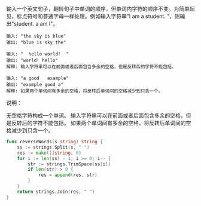 输入一个英文句子，翻转句子中单词的顺序，但单词内字符的顺序不变。为简单起见，标点符号和普通字母一样处理。例如输入字符串"I am a student. "，则输出"student. a am I"。

```
输入: "the sky is blue"
输出: "blue is sky the"
```

```
输入: "  hello world!  "
输出: "world! hello"
解释: 输入字符串可以在前面或者后面包含多余的空格，但是反转后的字符不能包括。
```

```
输入: "a good   example"
输出: "example good a"
解释: 如果两个单词间有多余的空格，将反转后单词间的空格减少到只含一个。
```

说明：

无空格字符构成一个单词。
输入字符串可以在前面或者后面包含多余的空格，但是反转后的字符不能包括。
如果两个单词间有多余的空格，将反转后单词间的空格减少到只含一个。

```go
func reverseWords(s string) string {
    ss := strings.Split(s, " ")
    res := make([]string, 0)
    for i := len(ss) - 1; i >= 0; i-- {
        str := strings.TrimSpace(ss[i])
        if len(str) > 0 {
            res = append(res, str)
        }
    }
    return strings.Join(res, " ")
}
```




